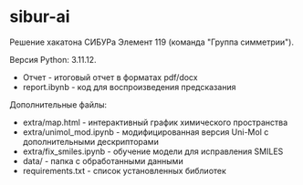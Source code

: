 # sibur-ai
Решение хакатона СИБУРа Элемент 119 (команда "Группа симметрии").

Версия Python: 3.11.12.

- Отчет - итоговый отчет в форматах pdf/docx
- report.ibynb - код для воспроизведения предсказания

Дополнительные файлы:
- extra/map.html - интерактивный график химического пространства
- extra/unimol_mod.ipynb - модифицированная версия Uni-Mol с дополнительными дескрипторами
- extra/fix_smiles.ipynb - обучение модели для исправления SMILES
- data/ - папка с обработанными данными
- requirements.txt - список установленных библиотек
